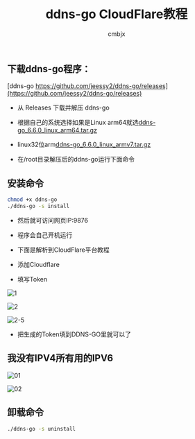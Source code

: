 ﻿---
layout: post
title: "ddns-go CloudFlare教程"
subtitle: ""
author: "cmbjx"
header-img: "img/tu/ddnsgo.png"
header-mask: 0.4
tags:
  - ddns
  - CloudFlare
---

## 下载ddns-go程序：

[ddns-go  https://github.com/jeessy2/ddns-go/releases](https://github.com/jeessy2/ddns-go/releases)

- 从 Releases 下载并解压 ddns-go

- 根据自己的系统选择如果是Linux arm64就选[ddns-go_6.6.0_linux_arm64.tar.gz
](https://github.com/jeessy2/ddns-go/releases/download/v6.6.0/ddns-go_6.6.0_linux_arm64.tar.gz)

- linux32位arm[ddns-go_6.6.0_linux_armv7.tar.gz
](https://github.com/jeessy2/ddns-go/releases/download/v6.6.0/ddns-go_6.6.0_linux_armv7.tar.gz)


- 在/root目录解压后的ddns-go运行下面命令
## 安装命令
```sh
chmod +x ddns-go
./ddns-go -s install
```
- 然后就可访问网页IP:9876

- 程序会自己开机运行

- 下面是解析到CloudFlare平台教程

- 添加Cloudflare
 
- 填写Token

![1](https://tgimg.2091k.cn/file/97130bf4c3aada3df291a.png)

![2](https://tgimg.2091k.cn/file/9785cd8c875356736b226.png)

![2-5](https://tgimg.2091k.cn/file/1c9e5ef031727326eec90.png)

- 把生成的Token填到DDNS-GO里就可以了

## 我没有IPV4所有用的IPV6

![01](https://tgimg.2091k.cn/file/ac82ec7c415e9dae19bb5.png)

![02](https://tgimg.2091k.cn/file/03abcbc2ae92c71d4845b.png)



## 卸载命令
```sh
./ddns-go -s uninstall
```






